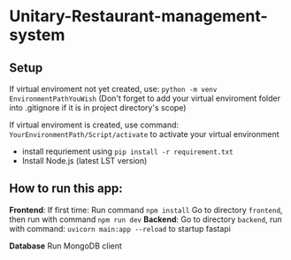 # Unitary-Restaurant-management-system

## Setup

If virtual enviroment not yet created, use: ```python -m venv EnvironmentPathYouWish``` (Don't forget to add your virtual enviroment folder into .gitignore if it is in project directory's scope)

If virtual enviroment is created, use command: ```YourEnvironmentPath/Script/activate``` to activate your virtual environment

- install requriement using ```pip install -r requirement.txt```
- Install Node.js (latest LST version)

## How to run this app:

**Frontend**:
If first time: Run command ```npm install```
Go to directory ```frontend```, then run with command ```npm run dev```
**Backend**:
Go to directory ```backend```, run with command:   ```uvicorn main:app --reload``` to startup fastapi

**Database**
Run MongoDB client
